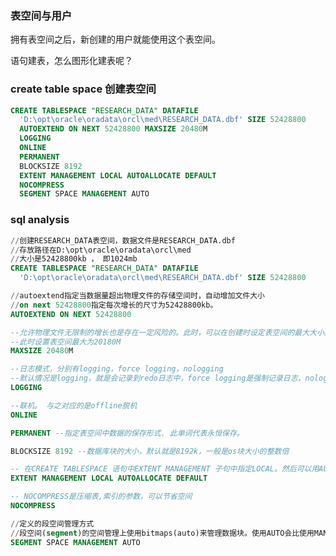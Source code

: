### 表空间与用户

拥有表空间之后，新创建的用户就能使用这个表空间。

语句建表，怎么图形化建表呢？

### create table space  创建表空间

```sql
CREATE TABLESPACE "RESEARCH_DATA" DATAFILE
  'D:\opt\oracle\oradata\orcl\med\RESEARCH_DATA.dbf' SIZE 52428800
  AUTOEXTEND ON NEXT 52428800 MAXSIZE 20480M
  LOGGING 
  ONLINE 
  PERMANENT 
  BLOCKSIZE 8192
  EXTENT MANAGEMENT LOCAL AUTOALLOCATE DEFAULT
  NOCOMPRESS
  SEGMENT SPACE MANAGEMENT AUTO
```

### sql analysis
```sql
//创建RESEARCH_DATA表空间，数据文件是RESEARCH_DATA.dbf
//存放路径在D:\opt\oracle\oradata\orcl\med
//大小是52428800kb ， 即1024mb
CREATE TABLESPACE "RESEARCH_DATA" DATAFILE
  'D:\opt\oracle\oradata\orcl\med\RESEARCH_DATA.dbf' SIZE 52428800
```

```sql
//autoextend指定当数据量超出物理文件的存储空间时，自动增加文件大小
//on next 52428800指定每次增长的尺寸为52428800kb。
AUTOEXTEND ON NEXT 52428800 
```

```sql
--允许物理文件无限制的增长也是存在一定风险的。此时，可以在创建时设定表空间的最大大小。
--此时设置表空间最大为20180M
MAXSIZE 20480M
```

```sql
--日志模式，分别有logging，force logging，nologging
--默认情况是logging，就是会记录到redo日志中，force logging是强制记录日志，nologging是尽量减少日志。FORCE LOGGING可以在数据库级别、表空间级别进行设定、而LOGGING与NOLOGGING可以在表级别设定。
LOGGING  
```

```sql
--联机。 与之对应的是offline脱机
ONLINE 
```

```sql
PERMANENT --指定表空间中数据的保存形式. 此单词代表永恒保存。
```

```sql
BLOCKSIZE 8192 --数据库块的大小，默认就是8192k，一般是os块大小的整数倍
```

```sql
-- 在CREATE TABLESPACE 语句中EXTENT MANAGEMENT 子句中指定LOCAL。然后可以用AUTOALLOCATE 选项(默认)来使Oracle自动管理盘区
EXTENT MANAGEMENT LOCAL AUTOALLOCATE DEFAULT 
```

```sql
-- NOCOMPRESS是压缩表,索引的参数，可以节省空间
NOCOMPRESS  
```

```sql
//定义的段空间管理方式
//段空间(segment)的空间管理上使用bitmaps(auto)来管理数据块。使用AUTO会比使用MANUAL有更好的空间利用率，与效能上的提升。
SEGMENT SPACE MANAGEMENT AUTO 
```





